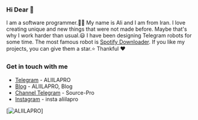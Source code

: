 ### Hi Dear 👋

I am a software programmer.👨‍💻 My name is Ali and I am from Iran. I love creating unique and new things that were not made before. Maybe that's why I work harder than usual.😃 I have been designing Telegram robots for some time. The most famous robot is [Spotify Downloader](https://t.me/spotdlrobot). If you like my projects, you can give them a star.⭐
Thankful ❤

### Get in touch with me
- [Telegram](https://t.me/aliilapro)          - ALIILAPRO
- [Blog](https://aliilapro.blog.ir)           - ALIILAPRO, Blog
- [Channel Telegram](https://t.me/source_pro) - Source-Pro
- [Instagram](https://instagram.com/mr.aliilapro) - insta aliilapro

[![ALIILAPRO](https://github-readme-stats.vercel.app/api?username=aliilapro&show_icons=true&count_private=true&theme=highcontrast)]

